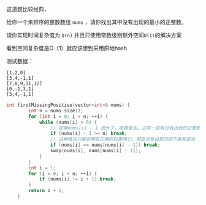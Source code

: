 这道题比较经典，

给你一个未排序的整数数组 `nums` ，请你找出其中没有出现的最小的正整数。

请你实现时间复杂度为 `O(n)` 并且只使用常数级别额外空间`O(1)`的解决方案

看到空间复杂度是O（1）就应该想到采用原地hash

测试数据：

```
[1,2,0]
[3,4,-1,1]
[7,8,9,11,12]
[0,-1,3,1]
[3,4,-1,1]
```

```c++
int firstMissingPositive(vector<int>& nums) {     
        int n = nums.size();
        for (int i = 0; i < n; ++i) {
            while (nums[i] > 0) {
                // 如果nums[i] - 1 很大了，直接舍去，之前一定有没有出现的正整数，类似鸽巢
                if (nums[i] - 1 >= n) break;
                // 这种情况只能说明在正确的位置而已，但是没有出现的却不能有定论
                if (nums[i] == nums[nums[i] - 1]) break;              
                swap(nums[i], nums[nums[i] - 1]);                
            }
        }
        int i = 1;
        for (i = 0; i < n; ++i) {
            if (nums[i] != i + 1) break;
        }
        return i + 1;
    }
```


